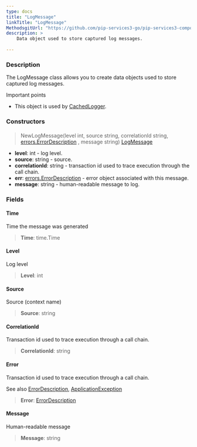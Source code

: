 ```yaml
---
type: docs
title: "LogMessage"
linkTitle: "LogMessage"
MethodsgitUrl: "https://github.com/pip-services3-go/pip-services3-components-go"
description: >
    Data object used to store captured log messages.
   
---
```


### Description

The LogMessage class allows you to create data objects used to store captured log messages.

Important points

- This object is used by [CachedLogger](../cached-logger).

### Constructors

#### 

> NewLogMessage(level int, source string, correlationId string, [errors.ErrorDescription](../../../commons/errors/error_description) , message string) [LogMessage]()

- **level**: int - log level.
- **source**: string - source.
- **correlationId**: string -  transaction id used to trace execution through the call chain.
- **err**: [errors.ErrorDescription](../../../commons/errors/error_description) - error object associated with this message.
- **message**: string - human-readable message to log.


### Fields

<span class="hide-title-link">

#### Time
Time the message was generated
> **Time**: time.Time

#### Level
Log level
> **Level**: int

#### Source
Source (context name)
> **Source**: string

#### CorrelationId
Transaction id used to trace execution through a call chain.
> **CorrelationId**: string

#### Error
Transaction id used to trace execution through a call chain.

See also [ErrorDescription](../../../commons/errors/error_description), [ApplicationException](../../../commons/errors/application_exception)
> **Error**: [ErrorDescription](../../../commons/errors/error_description)

#### Message
Human-readable message
> **Message**: string

</span>
